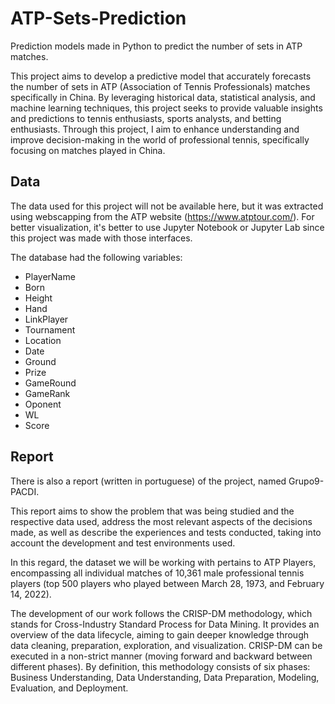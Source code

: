 # ATP-Sets-Prediction
Prediction models made in Python to predict the number of sets in ATP matches.

This project aims to develop a predictive model that accurately forecasts the number of sets in ATP (Association of Tennis Professionals) matches specifically in China. By leveraging historical data, statistical analysis, and machine learning techniques, this project seeks to provide valuable insights and predictions to tennis enthusiasts, sports analysts, and betting enthusiasts. Through this project, I aim to enhance understanding and improve decision-making in the world of professional tennis, specifically focusing on matches played in China.

## Data

The data used for this project will not be available here, but it was extracted using webscapping from the ATP website (https://www.atptour.com/).
For better visualization, it's better to use Jupyter Notebook or Jupyter Lab since this project was made with those interfaces.

The database had the following variables:
- PlayerName
- Born
- Height
- Hand
- LinkPlayer
- Tournament
- Location
- Date
- Ground
- Prize
- GameRound
- GameRank
- Oponent
- WL
- Score

## Report
There is also a report (written in portuguese) of the project, named Grupo9-PACDI.

This report aims to show the problem that was being studied and the respective data used, address the most relevant aspects of the decisions made, as well as describe the experiences and tests conducted, taking into account the development and test environments used.

In this regard, the dataset we will be working with pertains to ATP Players, encompassing all individual matches of 10,361 male professional tennis players (top 500 players who played between March 28, 1973, and February 14, 2022).

The development of our work follows the CRISP-DM methodology, which stands for Cross-Industry Standard Process for Data Mining. It provides an overview of the data lifecycle, aiming to gain deeper knowledge through data cleaning, preparation, exploration, and visualization.
CRISP-DM can be executed in a non-strict manner (moving forward and backward between different phases). By definition, this methodology consists of six phases: Business Understanding, Data Understanding, Data Preparation, Modeling, Evaluation, and Deployment.
